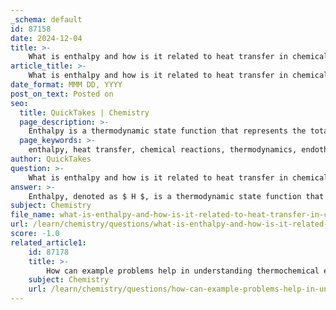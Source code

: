 ```yaml
---
_schema: default
id: 87158
date: 2024-12-04
title: >-
    What is enthalpy and how is it related to heat transfer in chemical reactions?
article_title: >-
    What is enthalpy and how is it related to heat transfer in chemical reactions?
date_format: MMM DD, YYYY
post_on_text: Posted on
seo:
  title: QuickTakes | Chemistry
  page_description: >-
    Enthalpy is a thermodynamic state function that represents the total heat content of a system, crucial for quantifying heat transfer in chemical reactions through changes in enthalpy, indicating whether the reactions are endothermic or exothermic.
  page_keywords: >-
    enthalpy, heat transfer, chemical reactions, thermodynamics, endothermic reaction, exothermic reaction, internal energy, pressure, volume, calorimetry, state function, Hess's Law, thermochemical equations
author: QuickTakes
question: >-
    What is enthalpy and how is it related to heat transfer in chemical reactions?
answer: >-
    Enthalpy, denoted as $ H $, is a thermodynamic state function that represents the total heat content of a system. It is defined as the sum of the internal energy $ U $ of the system plus the product of its pressure $ P $ and volume $ V $:\n\n$$\nH = U + PV\n$$\n\nEnthalpy is particularly important in the context of chemical reactions because it allows us to quantify the heat transfer that occurs during these processes. When a chemical reaction takes place, the change in enthalpy ($ \Delta H $) indicates whether the reaction is endothermic or exothermic. \n\n- An **endothermic reaction** absorbs heat from the surroundings, resulting in a positive change in enthalpy ($ \Delta H > 0 $).\n- An **exothermic reaction** releases heat to the surroundings, leading to a negative change in enthalpy ($ \Delta H < 0 $).\n\nThe relationship between enthalpy and heat transfer can be understood through the following points:\n\n1. **Heat Flow Measurement**: The change in enthalpy is used to measure heat flow in calorimetry. At constant pressure, the heat absorbed or released by the system during a reaction is equal to the change in enthalpy:\n\n   $$\n   \Delta H = \Delta U + P \Delta V\n   $$\n\n   Here, $ \Delta U $ is the change in internal energy, and $ P \Delta V $ accounts for the work done by or on the system due to volume changes.\n\n2. **State Function**: Enthalpy is a state function, meaning that its value depends only on the current state of the system (defined by its temperature, pressure, and composition) and not on how the system reached that state. This property allows for the calculation of enthalpy changes in reactions using Hess's Law, which states that the total enthalpy change for a reaction is the sum of the enthalpy changes for individual steps.\n\n3. **Thermochemical Equations**: In thermochemistry, reactions are often represented by thermochemical equations that include the enthalpy change ($ \Delta H $). For example, a reaction can be written as:\n\n   $$ \n   A + B \rightarrow C \quad \Delta H = \pm \text{value} \n   $$\n\n   This notation indicates the heat associated with the reaction, providing insight into the energy dynamics of the process.\n\nIn summary, enthalpy is a crucial concept in thermodynamics that helps us understand and quantify the heat transfer associated with chemical reactions, allowing chemists to predict the energy changes that occur during these processes.
subject: Chemistry
file_name: what-is-enthalpy-and-how-is-it-related-to-heat-transfer-in-chemical-reactions.md
url: /learn/chemistry/questions/what-is-enthalpy-and-how-is-it-related-to-heat-transfer-in-chemical-reactions
score: -1.0
related_article1:
    id: 87178
    title: >-
        How can example problems help in understanding thermochemical equations?
    subject: Chemistry
    url: /learn/chemistry/questions/how-can-example-problems-help-in-understanding-thermochemical-equations
---
```


&nbsp;
